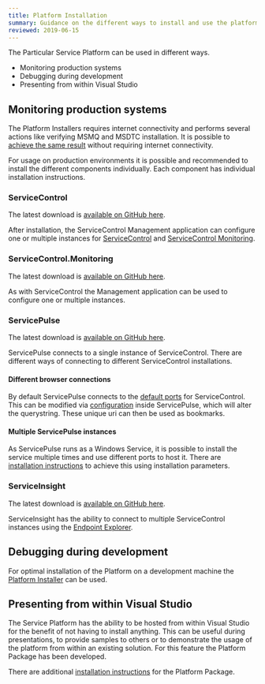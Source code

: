 ```yaml
---
title: Platform Installation
summary: Guidance on the different ways to install and use the platform
reviewed: 2019-06-15
---
```


The Particular Service Platform can be used in different ways.

- Monitoring production systems
- Debugging during development
- Presenting from within Visual Studio

## Monitoring production systems

The Platform Installers requires internet connectivity and performs several actions like verifying MSMQ and MSDTC installation. It is possible to [achieve the same result](/platform/installer/offline.md) without requiring internet connectivity.

For usage on production environments it is possible and recommended to install the different components individually. Each component has individual installation instructions.

### ServiceControl

The latest download is [available on GitHub here](https://github.com/Particular/servicecontrol/releases/latest).

After installation, the ServiceControl Management application can configure one or multiple instances for [ServiceControl](/servicecontrol/installation.md) and [ServiceControl Monitoring](/servicecontrol/monitoring-instances/installation/).

### ServiceControl.Monitoring

The latest download is [available on GitHub here](https://github.com/Particular/ServiceControl.Monitoring/releases/latest).

As with ServiceControl the Management application can be used to configure one or multiple instances.

### ServicePulse

The latest download is [available on GitHub here](https://github.com/Particular/servicepulse/releases/latest).

ServicePulse connects to a single instance of ServiceControl. There are different ways of connecting to different ServiceControl installations.

#### Different browser connections

By default ServicePulse connects to the [default ports](/servicepulse/host-config.md#default-connection-to-servicecontrol-and-servicecontrol-monitoring) for ServiceControl. This can be modified via [configuration](/servicepulse/host-config.md#configuring-connections-via-the-servicepulse-ui) inside ServicePulse, which will alter the querystring. These unique uri can then be used as bookmarks.

#### Multiple ServicePulse instances

As ServicePulse runs as a Windows Service, it is possible to install the service multiple times and use different ports to host it. There are [installation instructions](/servicepulse/installation.md#installation-available-installation-parameters) to achieve this using installation parameters.

### ServiceInsight

The latest download is [available on GitHub here](https://github.com/Particular/serviceinsight/releases/latest).

ServiceInsight has the ability to connect to multiple ServiceControl instances using the [Endpoint Explorer](/serviceinsight/#endpoint-explorer).

## Debugging during development

For optimal installation of the Platform on a development machine the [Platform Installer](/platform/installer/) can be used.

## Presenting from within Visual Studio

The Service Platform has the ability to be hosted from within Visual Studio for the benefit of not having to install anything. This can be useful during presentations, to provide samples to others or to demonstrate the usage of the platform from within an existing solution. For this feature the Platform Package has been developed.

There are additional [installation instructions](/platform/platform-sample-package.md) for the Platform Package.
